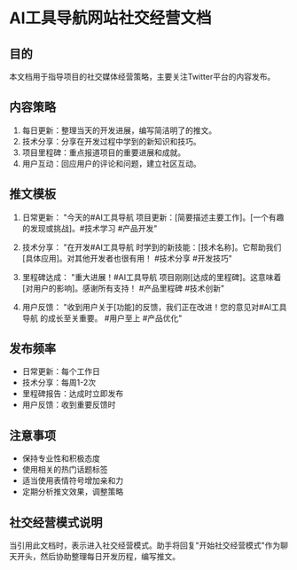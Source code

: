 # AI工具导航网站社交经营文档

## 目的
本文档用于指导项目的社交媒体经营策略，主要关注Twitter平台的内容发布。

## 内容策略
1. 每日更新：整理当天的开发进展，编写简洁明了的推文。
2. 技术分享：分享在开发过程中学到的新知识和技巧。
3. 项目里程碑：重点报道项目的重要进展和成就。
4. 用户互动：回应用户的评论和问题，建立社区互动。

## 推文模板
1. 日常更新：
   "今天的#AI工具导航 项目更新：[简要描述主要工作]。[一个有趣的发现或挑战]。#技术学习 #产品开发"

2. 技术分享：
   "在开发#AI工具导航 时学到的新技能：[技术名称]。它帮助我们[具体应用]。对其他开发者也很有用！ #技术分享 #开发技巧"

3. 里程碑达成：
   "重大进展！#AI工具导航 项目刚刚[达成的里程碑]。这意味着[对用户的影响]。感谢所有支持！ #产品里程碑 #技术创新"

4. 用户反馈：
   "收到用户关于[功能]的反馈，我们正在改进！您的意见对#AI工具导航 的成长至关重要。 #用户至上 #产品优化"

## 发布频率
- 日常更新：每个工作日
- 技术分享：每周1-2次
- 里程碑报告：达成时立即发布
- 用户反馈：收到重要反馈时

## 注意事项
- 保持专业性和积极态度
- 使用相关的热门话题标签
- 适当使用表情符号增加亲和力
- 定期分析推文效果，调整策略

## 社交经营模式说明
当引用此文档时，表示进入社交经营模式。助手将回复"开始社交经营模式"作为聊天开头，然后协助整理每日开发历程，编写推文。